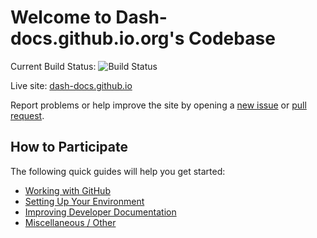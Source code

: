 # Welcome to Dash-docs.github.io.org's Codebase

Current Build Status: ![Build Status](https://travis-ci.org/thephez/dash.org.svg?branch=master)

Live site: [dash-docs.github.io](https://dash-docs.github.io)

Report problems or help improve the site by opening a [new issue](https://github.com/thephez/dash.org/issues/new) or [pull request](https://github.com/thephez/dash.org/compare).

## How to Participate
The following quick guides will help you get started:

<!--
+ [Becoming a Contributor](https://github.com/thephez/dash.org/blob/master/docs/become-a-contributor.md)
-->
+ [Working with GitHub](https://github.com/thephez/dash.org/blob/master/docs/working-with-github.md)
+ [Setting Up Your Environment](https://github.com/thephez/dash.org/blob/master/docs/setting-up-your-environment.md)
+ [Improving Developer Documentation](https://github.com/thephez/dash.org/blob/master/docs/contributing-to-developer-documentation.md)
+ [Miscellaneous / Other](https://github.com/thephez/dash.org/blob/master/docs/miscellaneous.md)
<!--
+ [Assisting with Translations](https://github.com/thephez/dash.org/blob/master/docs/assisting-with-translations.md)
+ [Managing Wallets](https://github.com/thephez/dash.org/blob/master/docs/managing-wallets.md)
+ [Adding Events, Release Notes and Alerts](https://github.com/thephez/dash.org/blob/master/docs/adding-events-release-notes-and-alerts.md)
+ [Adding Blog Posts](https://github.com/thephez/dash.org/blob/master/docs/adding-blog-posts.md)
-->
